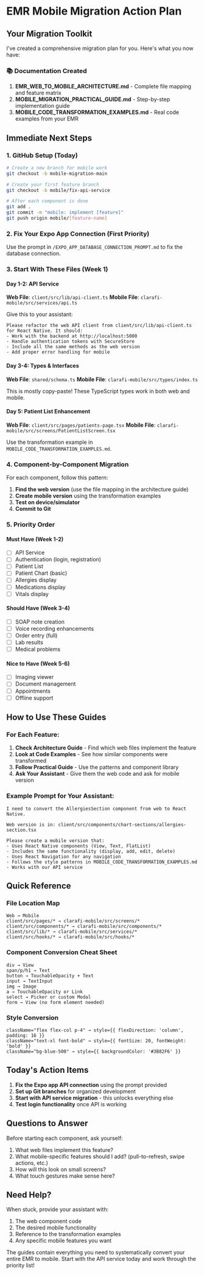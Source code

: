# EMR Mobile Migration Action Plan

## Your Migration Toolkit

I've created a comprehensive migration plan for you. Here's what you now have:

### 📚 Documentation Created
1. **EMR_WEB_TO_MOBILE_ARCHITECTURE.md** - Complete file mapping and feature matrix
2. **MOBILE_MIGRATION_PRACTICAL_GUIDE.md** - Step-by-step implementation guide
3. **MOBILE_CODE_TRANSFORMATION_EXAMPLES.md** - Real code examples from your EMR

## Immediate Next Steps

### 1. GitHub Setup (Today)
```bash
# Create a new branch for mobile work
git checkout -b mobile-migration-main

# Create your first feature branch
git checkout -b mobile/fix-api-service

# After each component is done
git add .
git commit -m "mobile: implement [feature]"
git push origin mobile/[feature-name]
```

### 2. Fix Your Expo App Connection (First Priority)
Use the prompt in `/EXPO_APP_DATABASE_CONNECTION_PROMPT.md` to fix the database connection.

### 3. Start With These Files (Week 1)

#### Day 1-2: API Service
**Web File**: `client/src/lib/api-client.ts`
**Mobile File**: `clarafi-mobile/src/services/api.ts`

Give this to your assistant:
```
Please refactor the web API client from client/src/lib/api-client.ts 
for React Native. It should:
- Work with the backend at http://localhost:5000
- Handle authentication tokens with SecureStore
- Include all the same methods as the web version
- Add proper error handling for mobile
```

#### Day 3-4: Types & Interfaces
**Web File**: `shared/schema.ts`
**Mobile File**: `clarafi-mobile/src/types/index.ts`

This is mostly copy-paste! These TypeScript types work in both web and mobile.

#### Day 5: Patient List Enhancement
**Web File**: `client/src/pages/patients-page.tsx`
**Mobile File**: `clarafi-mobile/src/screens/PatientListScreen.tsx`

Use the transformation example in `MOBILE_CODE_TRANSFORMATION_EXAMPLES.md`.

### 4. Component-by-Component Migration

For each component, follow this pattern:

1. **Find the web version** (use the file mapping in the architecture guide)
2. **Create mobile version** using the transformation examples
3. **Test on device/simulator**
4. **Commit to Git**

### 5. Priority Order

#### Must Have (Week 1-2)
- [ ] API Service
- [ ] Authentication (login, registration)
- [ ] Patient List
- [ ] Patient Chart (basic)
- [ ] Allergies display
- [ ] Medications display
- [ ] Vitals display

#### Should Have (Week 3-4)
- [ ] SOAP note creation
- [ ] Voice recording enhancements
- [ ] Order entry (full)
- [ ] Lab results
- [ ] Medical problems

#### Nice to Have (Week 5-6)
- [ ] Imaging viewer
- [ ] Document management
- [ ] Appointments
- [ ] Offline support

## How to Use These Guides

### For Each Feature:
1. **Check Architecture Guide** - Find which web files implement the feature
2. **Look at Code Examples** - See how similar components were transformed
3. **Follow Practical Guide** - Use the patterns and component library
4. **Ask Your Assistant** - Give them the web code and ask for mobile version

### Example Prompt for Your Assistant:
```
I need to convert the AllergiesSection component from web to React Native.

Web version is in: client/src/components/chart-sections/allergies-section.tsx

Please create a mobile version that:
- Uses React Native components (View, Text, FlatList)
- Includes the same functionality (display, add, edit, delete)
- Uses React Navigation for any navigation
- Follows the style patterns in MOBILE_CODE_TRANSFORMATION_EXAMPLES.md
- Works with our API service
```

## Quick Reference

### File Location Map
```
Web → Mobile
client/src/pages/* → clarafi-mobile/src/screens/*
client/src/components/* → clarafi-mobile/src/components/*
client/src/lib/* → clarafi-mobile/src/services/*
client/src/hooks/* → clarafi-mobile/src/hooks/*
```

### Component Conversion Cheat Sheet
```
div → View
span/p/h1 → Text
button → TouchableOpacity + Text
input → TextInput
img → Image
a → TouchableOpacity or Link
select → Picker or custom Modal
form → View (no form element needed)
```

### Style Conversion
```
className="flex flex-col p-4" → style={{ flexDirection: 'column', padding: 16 }}
className="text-xl font-bold" → style={{ fontSize: 20, fontWeight: 'bold' }}
className="bg-blue-500" → style={{ backgroundColor: '#3B82F6' }}
```

## Today's Action Items

1. **Fix the Expo app API connection** using the prompt provided
2. **Set up Git branches** for organized development
3. **Start with API service migration** - this unlocks everything else
4. **Test login functionality** once API is working

## Questions to Answer

Before starting each component, ask yourself:
1. What web files implement this feature?
2. What mobile-specific features should I add? (pull-to-refresh, swipe actions, etc.)
3. How will this look on small screens?
4. What touch gestures make sense here?

## Need Help?

When stuck, provide your assistant with:
1. The web component code
2. The desired mobile functionality
3. Reference to the transformation examples
4. Any specific mobile features you want

The guides contain everything you need to systematically convert your entire EMR to mobile. Start with the API service today and work through the priority list!